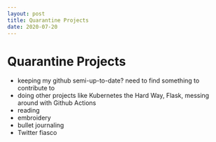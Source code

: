 ```yaml
---
layout: post
title: Quarantine Projects
date: 2020-07-20
---
```


# Quarantine Projects

- keeping my github semi-up-to-date? need to find something to contribute to
- doing other projects like Kubernetes the Hard Way, Flask, messing around with Github Actions
- reading
- embroidery
- bullet journaling
- Twitter fiasco
